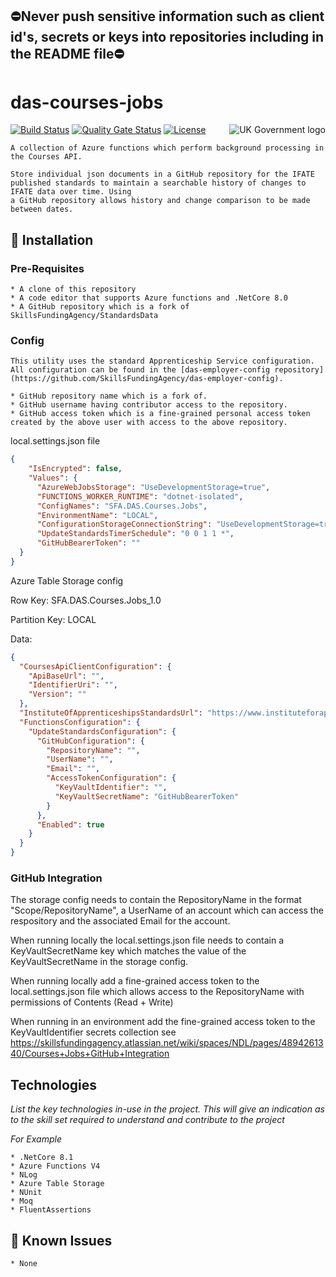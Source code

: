 ## ⛔Never push sensitive information such as client id's, secrets or keys into repositories including in the README file⛔

# das-courses-jobs

<img src="https://avatars.githubusercontent.com/u/9841374?s=200&v=4" align="right" alt="UK Government logo">

[![Build Status](https://dev.azure.com/sfa-gov-uk/Digital%20Apprenticeship%20Service/_apis/build/status/das-courses-jobs?branchName=main)](https://dev.azure.com/sfa-gov-uk/Digital%20Apprenticeship%20Service/_build/latest?definitionId=3941&branchName=main)
[![Quality Gate Status](https://sonarcloud.io/api/project_badges/measure?project=SkillsFundingAgency_das-courses-jobs&metric=alert_status)](https://sonarcloud.io/dashboard?id=SkillsFundingAgency_das-courses-jobs)
[![License](https://img.shields.io/badge/license-MIT-lightgrey.svg?longCache=true&style=flat-square)](https://en.wikipedia.org/wiki/MIT_License)

```
A collection of Azure functions which perform background processing in the Courses API.

Store individual json documents in a GitHub repository for the IFATE published standards to maintain a searchable history of changes to IFATE data over time. Using 
a GitHub repository allows history and change comparison to be made between dates.
```

## 🚀 Installation

### Pre-Requisites

```
* A clone of this repository
* A code editor that supports Azure functions and .NetCore 8.0
* A GitHub repository which is a fork of SkillsFundingAgency/StandardsData
```
### Config

```
This utility uses the standard Apprenticeship Service configuration. All configuration can be found in the [das-employer-config repository](https://github.com/SkillsFundingAgency/das-employer-config).

* GitHub repository name which is a fork of.
* GitHub username having contributor access to the repository.
* GitHub access token which is a fine-grained personal access token created by the above user with access to the above repository.
```

local.settings.json file
```json
{
    "IsEncrypted": false,
    "Values": {
      "AzureWebJobsStorage": "UseDevelopmentStorage=true",
      "FUNCTIONS_WORKER_RUNTIME": "dotnet-isolated",
      "ConfigNames": "SFA.DAS.Courses.Jobs",
      "EnvironmentName": "LOCAL",
      "ConfigurationStorageConnectionString": "UseDevelopmentStorage=true",
      "UpdateStandardsTimerSchedule": "0 0 1 1 *",
      "GitHubBearerToken": ""
  }
}
```

Azure Table Storage config

Row Key: SFA.DAS.Courses.Jobs_1.0

Partition Key: LOCAL

Data:

```json
{
  "CoursesApiClientConfiguration": {
    "ApiBaseUrl": "",
    "IdentifierUri": "",
    "Version": ""
  },
  "InstituteOfApprenticeshipsStandardsUrl": "https://www.instituteforapprenticeships.org/api/apprenticeshipstandards/",
  "FunctionsConfiguration": {
    "UpdateStandardsConfiguration": {
      "GitHubConfiguration": {
        "RepositoryName": "",
        "UserName": "",
        "Email": "",
        "AccessTokenConfiguration": {
          "KeyVaultIdentifier": "",
          "KeyVaultSecretName": "GitHubBearerToken"
        }
      },
      "Enabled": true
    }
  }
}
```
### GitHub Integration

The storage config needs to contain the RepositoryName in the format "Scope/RepositoryName", a UserName of an account which can access the respository and the associated Email for the account.

When running locally the local.settings.json file needs to contain a KeyVaultSecretName key which matches the value of the KeyVaultSecretName in the storage config.

When running locally add a fine-grained access token to the local.settings.json file which allows access to the RepositoryName with permissions of Contents (Read + Write)

When running in an environment add the fine-grained access token to the KeyVaultIdentifier secrets collection see https://skillsfundingagency.atlassian.net/wiki/spaces/NDL/pages/4894261340/Courses+Jobs+GitHub+Integration

## Technologies

_List the key technologies in-use in the project. This will give an indication as to the skill set required to understand and contribute to the project_

_For Example_
```
* .NetCore 8.1
* Azure Functions V4
* NLog
* Azure Table Storage
* NUnit
* Moq
* FluentAssertions
```

## 🐛 Known Issues

```
* None
```